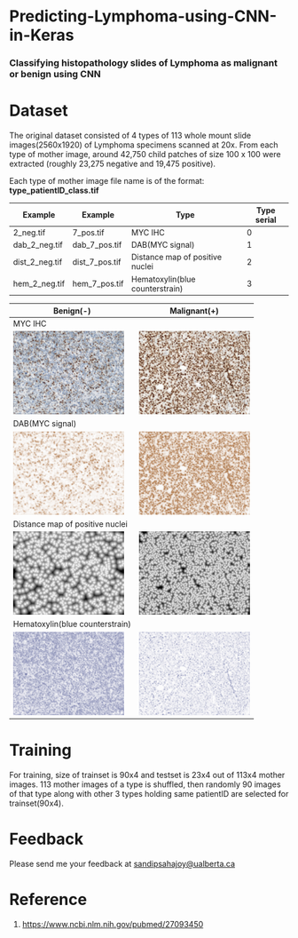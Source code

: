 # Predicting-Lymphoma-using-CNN-in-Keras
### Classifying histopathology slides of Lymphoma as malignant or benign using CNN

Dataset
==========
The original dataset consisted of 4 types of 113 whole mount slide images(2560x1920) of Lymphoma specimens scanned at 20x. From each type of mother image, around 42,750 child patches of size 100 x 100 were extracted (roughly 23,275 negative and 19,475 positive). 

Each type of mother image file name is of the format: **type_patientID_class.tif**

| Example    | Example     | Type         | Type serial |
|------------|-------------|--------------|-------------|
|2_neg.tif|7_pos.tif|MYC IHC|0|
|dab_2_neg.tif|dab_7_pos.tif|DAB(MYC signal)|1|
|dist_2_neg.tif|dist_7_pos.tif|Distance map of positive nuclei|2|
|hem_2_neg.tif|hem_7_pos.tif|Hematoxylin(blue counterstrain)|3|

| Benign(-)  | Malignant(+)|
|------------|-------------|
| MYC IHC |
| <img src="/readme/2_neg.jpg" height="150" width="200" > | <img src="/readme/7_pos.jpg" height="150" width="200" >  |
| DAB(MYC signal) |
| <img src="/readme/dab_2_neg.jpg" height="150" width="200" > | <img src="/readme/dab_7_pos.jpg" height="150" width="200" >  |
| Distance map of positive nuclei  |
| <img src="/readme/dist_2_neg.jpg" height="150" width="200" > | <img src="/readme/dist_7_pos.jpg" height="150" width="200" >  |
| Hematoxylin(blue counterstrain) |
| <img src="/readme/hem_2_neg.jpg" height="150" width="200" > | <img src="/readme/hem_7_pos.jpg" height="150" width="200" >  |

Training
==========
For training, size of trainset is 90x4 and testset is 23x4 out of 113x4 mother images. 113 mother images of a type is shuffled, then randomly 90 images of that type along with other 3 types holding same patientID are selected for trainset(90x4).












Feedback
==========
Please send me your feedback at sandipsahajoy@ualberta.ca

Reference
==========
1. https://www.ncbi.nlm.nih.gov/pubmed/27093450
